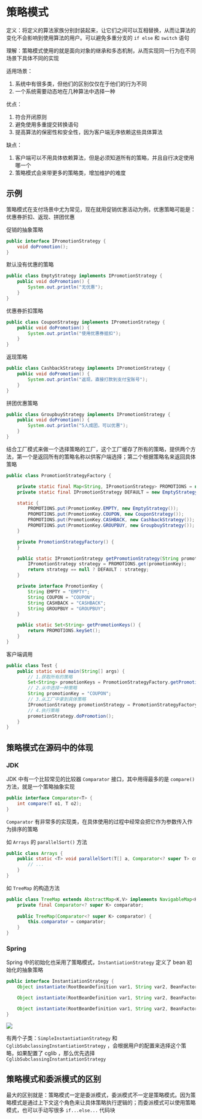 # 策略模式

定义：将定义的算法家族分别封装起来，让它们之间可以互相替换，从而让算法的变化不会影响到使用算法的用户。可以避免多重分支的 `if else` 和 `switch` 语句

理解：策略模式使用的就是面向对象的继承和多态机制，从而实现同一行为在不同场景下具体不同的实现

适用场景：

1. 系统中有很多类，但他们的区别仅仅在于他们的行为不同
2. 一个系统需要动态地在几种算法中选择一种

优点：

1. 符合开闭原则
2. 避免使用多重提交转换语句
3. 提高算法的保密性和安全性，因为客户端无序依赖这些具体算法

缺点：

1. 客户端可以不用具体依赖算法，但是必须知道所有的策略，并且自行决定使用哪一个
2. 策略模式会来带更多的策略类，增加维护的难度



## 示例

策略模式在支付场景中尤为常见，现在就用促销优惠活动为例，优惠策略可能是：优惠券折扣、返现、拼团优惠

促销的抽象策略

```java
public interface IPromotionStrategy {
    void doPromotion();
}
```



默认没有优惠的策略

```java
public class EmptyStrategy implements IPromotionStrategy {
    public void doPromotion() {
        System.out.println("无优惠");
    }
}
```



优惠券折扣策略

```java
public class CouponStrategy implements IPromotionStrategy {
    public void doPromotion() {
        System.out.println("使用优惠券抵扣");
    }
}
```



返现策略

```java
public class CashbackStrategy implements IPromotionStrategy {
    public void doPromotion() {
        System.out.println("返现，直接打款到支付宝账号");
    }
}
```



拼团优惠策略

```java
public class GroupbuyStrategy implements IPromotionStrategy {
    public void doPromotion() {
        System.out.println("5人成团，可以优惠");
    }
}
```



结合工厂模式来做一个选择策略的工厂，这个工厂缓存了所有的策略，提供两个方法，第一个是返回所有的策略名称以供客户端选择；第二个根据策略名来返回具体策略

```java
public class PromotionStrategyFactory {

    private static final Map<String, IPromotionStrategy> PROMOTIONS = new HashMap<String, IPromotionStrategy>();
    private static final IPromotionStrategy DEFAULT = new EmptyStrategy();

    static {
        PROMOTIONS.put(PromotionKey.EMPTY, new EmptyStrategy());
        PROMOTIONS.put(PromotionKey.COUPON, new CouponStrategy());
        PROMOTIONS.put(PromotionKey.CASHBACK, new CashbackStrategy());
        PROMOTIONS.put(PromotionKey.GROUPBUY, new GroupbuyStrategy());
    }

    private PromotionStrategyFactory() {
    }

    public static IPromotionStrategy getPromotionStrategy(String promotionKey) {
        IPromotionStrategy strategy = PROMOTIONS.get(promotionKey);
        return strategy == null ? DEFAULT : strategy;
    }

    private interface PromotionKey {
        String EMPTY = "EMPTY";
        String COUPON = "COUPON";
        String CASHBACK = "CASHBACK";
        String GROUPBUY = "GROUPBUY";
    }

    public static Set<String> getPromotionKeys() {
        return PROMOTIONS.keySet();
    }
}
```



客户端调用

```java
public class Test {
    public static void main(String[] args) {
        // 1.获取所有的策略
        Set<String> promotionKeys = PromotionStrategyFactory.getPromotionKeys();
        // 2.从中选择一种策略
        String promotionKey = "COUPON";
        // 3.从工厂中拿到具体策略
        IPromotionStrategy promotionStrategy = PromotionStrategyFactory.getPromotionStrategy(promotionKey);
        // 4.执行策略
        promotionStrategy.doPromotion();
    }
}
```



## 策略模式在源码中的体现

### JDK

JDK 中有一个比较常见的比较器 `Comparator` 接口，其中用得最多的是 `compare()` 方法，就是一个策略抽象实现

```java
public interface Comparator<T> {
    int compare(T o1, T o2);
}
```

`Comparator` 有非常多的实现类，在具体使用的过程中经常会把它作为参数传入作为排序的策略

如 `Arrays` 的 `parallelSort()` 方法

```java
public class Arrays {
    public static <T> void parallelSort(T[] a, Comparator<? super T> cmp) {
    	// ...
	}
}

```

如 `TreeMap` 的构造方法

```java
public class TreeMap extends AbstractMap<K,V> implements NavigableMap<K,V>, Cloneable, java.io.Serializable {
    private final Comparator<? super K> comparator;
    
    public TreeMap(Comparator<? super K> comparator) {
        this.comparator = comparator;
    }
}
```



### Spring

Spring 中的初始化也采用了策略模式，`InstantiationStrategy` 定义了 bean 初始化的抽象策略

```java
public interface InstantiationStrategy {
    Object instantiate(RootBeanDefinition var1, String var2, BeanFactory var3) throws BeansException;

    Object instantiate(RootBeanDefinition var1, String var2, BeanFactory var3, Constructor<?> var4, Object... var5) throws BeansException;

    Object instantiate(RootBeanDefinition var1, String var2, BeanFactory var3, Object var4, Method var5, Object... var6) throws BeansException;
}
```

![](https://gitee.com/ngwingbun/picgo-image/raw/master/images/20211130223124.png)

有两个子类：`SimpleInstantiationStrategy` 和 `CglibSubclassingInstantiationStrategy` ，会根据用户的配置来选择这个策略，如果配置了 cglib ，那么优先选择 `CglibSubclassingInstantiationStrategy` 



## 策略模式和委派模式的区别

最大的区别就是：策略模式一定是委派模式，委派模式不一定是策略模式。因为策略模式是通过上下文这个角色来让具体策略执行逻辑的；而委派模式可以使用策略模式，也可以手动写很多 `if...else...` 代码块
